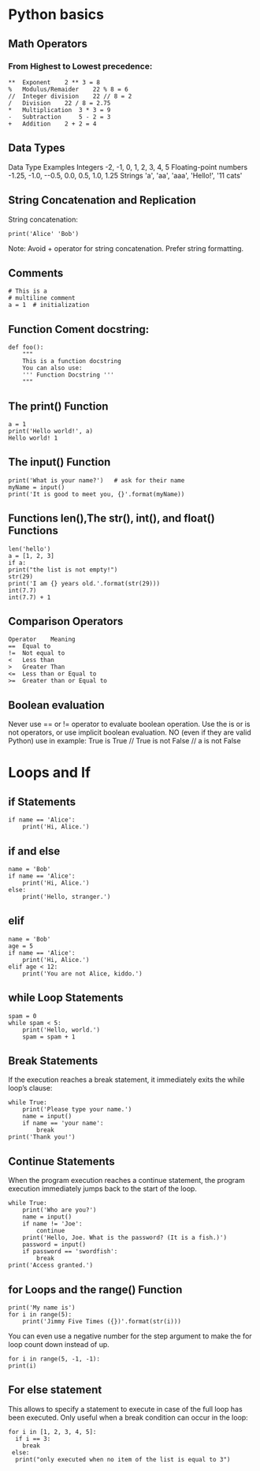 # Python basics
## Math Operators
### From Highest to Lowest precedence:
```
** 	Exponent 	2 ** 3 = 8
% 	Modulus/Remaider 	22 % 8 = 6
// 	Integer division 	22 // 8 = 2
/ 	Division 	22 / 8 = 2.75
* 	Multiplication 	3 * 3 = 9
- 	Subtraction 	5 - 2 = 3
+ 	Addition 	2 + 2 = 4
```
## Data Types
Data Type 	Examples
Integers 	-2, -1, 0, 1, 2, 3, 4, 5
Floating-point numbers 	-1.25, -1.0, --0.5, 0.0, 0.5, 1.0, 1.25
Strings 	'a', 'aa', 'aaa', 'Hello!', '11 cats'

## String Concatenation and Replication
String concatenation:
```
print('Alice' 'Bob')
```
Note: Avoid + operator for string concatenation. Prefer string formatting.

## Comments
```
# This is a
# multiline comment
a = 1  # initialization
```
## Function Coment docstring:
```
def foo():
    """
    This is a function docstring
    You can also use:
    ''' Function Docstring '''
    """
 ```
## The print() Function
```
a = 1
print('Hello world!', a)
Hello world! 1
```
## The input() Function
```
print('What is your name?')   # ask for their name
myName = input()
print('It is good to meet you, {}'.format(myName))
```
## Functions len(),The str(), int(), and float() Functions
```
len('hello')
a = [1, 2, 3]
if a:
print("the list is not empty!")
str(29)
print('I am {} years old.'.format(str(29)))
int(7.7)
int(7.7) + 1
```
## Comparison Operators
```
Operator 	Meaning
== 	Equal to
!= 	Not equal to
< 	Less than
> 	Greater Than
<= 	Less than or Equal to
>= 	Greater than or Equal to
```
## Boolean evaluation
Never use == or != operator to evaluate boolean operation. Use the is or is not operators, or use implicit boolean evaluation.
NO (even if they are valid Python)
use in example: True is True // True is not False // a is not False

# Loops and If

## if Statements
```
if name == 'Alice':
    print('Hi, Alice.')
```
## if and else
```
name = 'Bob'
if name == 'Alice':
    print('Hi, Alice.')
else:
    print('Hello, stranger.')
```
## elif
```
name = 'Bob'
age = 5
if name == 'Alice':
    print('Hi, Alice.')
elif age < 12:
    print('You are not Alice, kiddo.')
```
## while Loop Statements
```
spam = 0
while spam < 5:
    print('Hello, world.')
    spam = spam + 1
```
## Break Statements
If the execution reaches a break statement, it immediately exits the while loop’s clause:
```
while True:
    print('Please type your name.')
    name = input()
    if name == 'your name':
        break
print('Thank you!')
```
## Continue Statements
When the program execution reaches a continue statement, the program execution immediately jumps back to the start of the loop.
```
while True:
    print('Who are you?')
    name = input()
    if name != 'Joe':
        continue
    print('Hello, Joe. What is the password? (It is a fish.)')
    password = input()
    if password == 'swordfish':
        break
print('Access granted.')
```
## for Loops and the range() Function
```
print('My name is')
for i in range(5):
    print('Jimmy Five Times ({})'.format(str(i)))
```
You can even use a negative number for the step argument to make the for loop count down instead of up.
```
for i in range(5, -1, -1):
print(i)
```
## For else statement
This allows to specify a statement to execute in case of the full loop has been executed. Only useful when a break condition can occur in the loop:
```
for i in [1, 2, 3, 4, 5]:
  if i == 3:
    break
 else:
  print("only executed when no item of the list is equal to 3")
```
